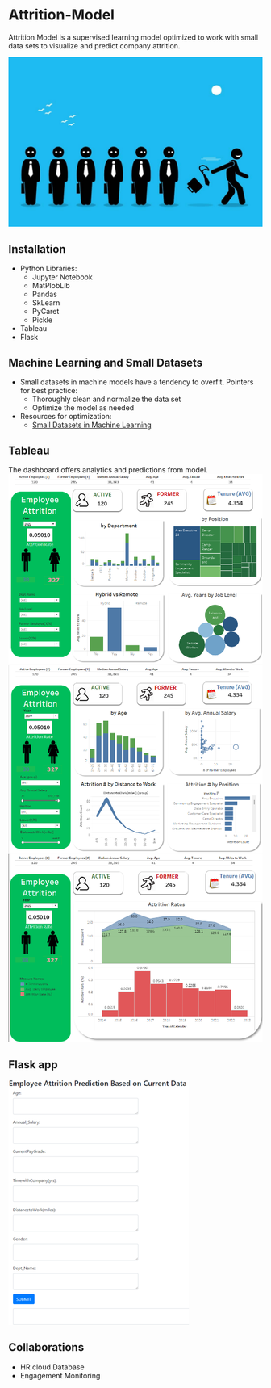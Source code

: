 # Attrition-Model
Attrition Model is a supervised learning model optimized to work with small data sets to visualize and predict company attrition.

![Attrition](/images/High-employee-turnover.jpg)

## Installation
* Python Libraries:
    * Jupyter Notebook
    * MatPlobLib
    * Pandas
    * SkLearn
    * PyCaret
    * Pickle
* Tableau
* Flask

## Machine Learning and Small Datasets
- Small datasets in machine models have a tendency to overfit. Pointers for best practice: 
    * Thoroughly clean and normalize the data set
    * Optimize the model as needed
- Resources for optimization:
    - [Small Datasets in Machine Learning](https://towardsdatascience.com/breaking-the-curse-of-small-datasets-in-machine-learning-part-1-36f28b0c044d)

## Tableau
The dashboard offers analytics and predictions from model.
![Dashboard](/images/Dash.png)
![Dashboard1](/images/Dash_1.png)
![Dashboard2](/images/Dash_2.png)

## Flask app

![App](/images/pred_model.png)

## Collaborations
- HR cloud Database
- Engagement Monitoring
